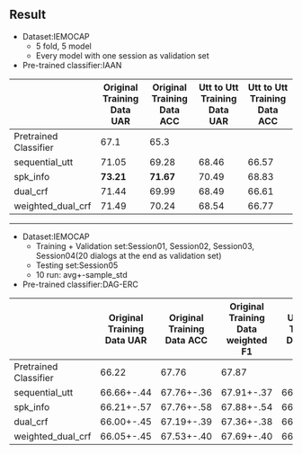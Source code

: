 ## Result
*    Dataset:IEMOCAP 
        *    5 fold, 5 model
        *    Every model with one session as validation set
*    Pre-trained classifier:IAAN

|| Original Training Data UAR | Original Training Data ACC |Utt to Utt Training Data UAR|Utt to Utt Training Data ACC|
| --------------------- | -------------------------- | -------------------------------- | --- | --- |
| Pretrained Classifier |67.1|65.3|||
| sequential_utt        |71.05|69.28|68.46|66.57|
| spk_info              |**73.21**|**71.67**|70.49|68.83|
| dual_crf              |71.44|69.99|68.49|66.61|
| weighted_dual_crf     |71.49|70.24|68.54|66.77|

--------------------------------------------------
*    Dataset:IEMOCAP 
        *    Training + Validation set:Session01, Session02, Session03, Session04(20 dialogs at the end as validation set)
        *    Testing set:Session05 
        *    10 run: avg+-sample_std
*    Pre-trained classifier:DAG-ERC

|| Original Training Data UAR | Original Training Data ACC | Original Training Data weighted F1 |Utt to Utt Training Data UAR|Utt to Utt Training Data ACC|Utt to Utt Training Data weighted F1|
| -- | -- | -- | -- | -- | -- | -- |
| Pretrained Classifier|66.22|67.76|67.87||||
| sequential_utt|66.66+-.44|67.76+-.36|67.91+-.37|66.63+-.25|67.73+-.23|67.89+-.24|
| spk_info|66.21+-.57|67.76+-.58|67.88+-.54|66.56+-.25|68.16+-.16|68.34+-.15|
| dual_crf|66.00+-.45|67.19+-.39|67.36+-.38|66.31+-.30|67.63+-.30|67.78+-.30|
| weighted_dual_crf|66.05+-.45|67.53+-.40|67.69+-.40|66.01+-.22|67.47+-.18|67.64+-.18|